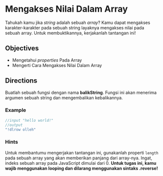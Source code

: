 # Mengakses Nilai Dalam Array

Tahukah kamu jika *string* adalah sebuah *array*? Kamu dapat mengakses karakter-karakter pada sebuah string layaknya mengakses nilai pada sebuah array. Untuk membuktikannya, kerjakanlah tantangan ini!

## Objectives

- Mengetahui *properties* Pada Array
- Mengerti Cara Mengakses Nilai Dalam Array

## Directions

Buatlah sebuah fungsi dengan nama **balikString**. Fungsi ini akan menerima argumen sebuah string dan mengembalikan kebalikannya. 

### Example

```javascript
//input "hello world!"
//output
"!dlrow olleh"
```

### Hints
Untuk membantumu mengerjakan tantangan ini, gunakanlah properti `length` pada sebuah array yang akan memberikan panjang dari array-nya. Ingat, indeks sebuah array pada JavaScript dimulai dari 0. **Untuk tugas ini, kamu wajib menggunakan looping dan dilarang menggunakan sintaks .reverse!**